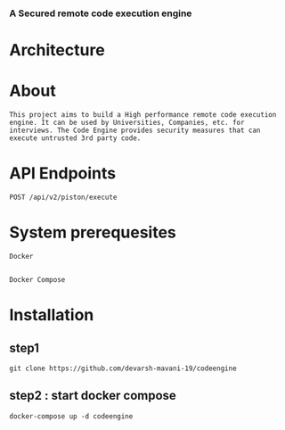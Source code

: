 ### A Secured remote code execution engine

# Architecture


# About

    This project aims to build a High performance remote code execution engine. It can be used by Universities, Companies, etc. for interviews. The Code Engine provides security measures that can execute untrusted 3rd party code.


# API Endpoints
```
POST /api/v2/piston/execute
```
# System prerequesites

    Docker


    Docker Compose


# Installation
## step1
```
git clone https://github.com/devarsh-mavani-19/codeengine
```

## step2 : start docker compose
```
docker-compose up -d codeengine
```
